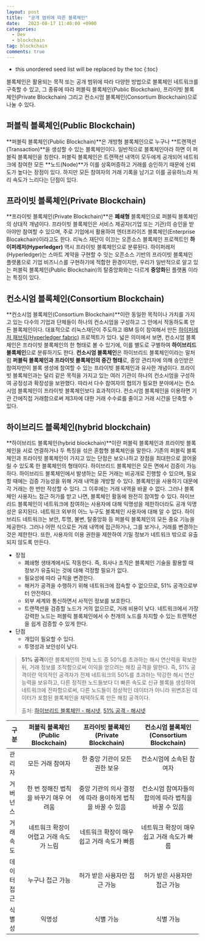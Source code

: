 ```yaml
---
layout: post
title:  "공개 범위에 따른 블록체인"
date:   2023-08-17 11:40:00 +0900
categories: 
  - Dev
  - blockchain
tag: blockchain
comments: true
---
```


* this unordered seed list will be replaced by the toc
{:toc}

블록체인은 활용되는 목적 또는 공개 범위에 따라 다양한 방법으로 블록체인 네트워크를 구축할 수 있고, 그 종류에 따라 퍼블릭 블록체인(Public Blockchain), 프라이빗 블록체인(Private Blockchain) 그리고 컨소시엄 블록체인(Consortium Blockchain)으로 나눌 수 있다.

## 퍼블릭 블록체인(Public Blockchain)

**퍼블릭 블록체인(Public Blockchain)**은 개방형 블록체인으로 누구나 **트랜잭션(Transaction)**을 생성할 수 있는 블록체인이다. 일반적으로 블록체인아라 하면 이 퍼블릭 블록체인을 칭한다. 퍼블릭 블록체인은 트랜잭션 내역이 모두에게 공개되어 네트워크에 참여한 모든 **노드(Node)**가 이를 상혹머증하고 거래를 승인하기 때문에 신뢰도가 높다는 장점이 있다. 하지만 모든 참여자의 거래 기록을 남기고 이를 공유하느라 처리 속도가 느리다는 단점이 있다.

## 프라이빗 블록체인(Private Blockchain)

**프라이빗 블록체인(Private Blockchain)**은 **폐쇄형** 블록체인으로 퍼블릭 블록체인의 상대적 개념이다. 프라이빗 블록체인은 서비스 제공자(기업 또는 기관)의 승인을 받아야만 참여할 수 있으며, 주로 기업에서 활용하여 엔터프라이즈 블록체인(Enterprise Blocakchain)이라고도 한다.
리눅스 재단이 이끄는 오픈소스 블록체인 프로젝트인 **하이퍼레저(Hyperledger)** 역시 프라이빗 블록체인으로 분류된다. 하이퍼레저(Hyperledger)는 스마트 계약을 구현할 수 잇는 오픈소스 기반의 프라이빗 블록체인 플랫폼으로 기업 비즈니스를 구현하기에 적합한 환경이지만, 우리가 일반적으로 알고 있는 퍼블릭 블록체인(Public Blockchain)의 탈중앙화와는 다르게 **중앙화**된 플랫폼 이라는 특징이 있다.

## 컨소시엄 블록체인(Consortium Blockchain)

**컨소시엄 블록체인(Consortium Blockchain)**이란 동일한 목적이나 가치를 가지고 있는 다수의 기업과 단체들이 하나의 컨소시엄을 구성하고 그 안에서 작동하도록 만든 블록체인이다. 대표적으로 리눅스재단이 주도하고 IBM 등이 참여해서 만든 [하이퍼레저 패브릭(Hyperledger fabric)](http://wiki.hash.kr/index.php/%ED%95%98%EC%9D%B4%ED%8D%BC%EB%A0%88%EC%A0%80_%ED%8C%A8%EB%B8%8C%EB%A6%AD) 프로젝트가 있다.
넓은 의미에서 보면, 컨소시엄 블록체인은 프라이빗 블록체인의 한 형태로 볼 수 있기에, 이를 별도로 구별하여 **하이브리드 블록체인**으로 분류하기도 한다.
**컨소시엄 블록체인**은 하이브리드 블록체인이라는 말처럼 **퍼블릭 블록체인과 프라이빗 블록체인의 중간 형태**로, 중앙 관리자에 의해 승인받은 참여자만이 블록 생성에 참여할 수 있는 프라이빗 블록체인과 유사한 개념이다. 프라이빗 블록체인과는 달리 같은 목적을 가지고 있는 여러 기관이 하나의 컨소시엄을 구성하여 공정성과 확장성을 보완했다. 따라서 다수 참여자의 협의가 필요한 분야에서는 컨소시엄 블록체인이 프라이빗 블록체인보다 효과적이다. 컨소시엄 블록체인을 이용하면 기관 간에직접 거래함으로써 제3자에 대한 거래 수수료를 줄이고 거래 시간을 단축할 수 있다.

## 하이브리드 블록체인(hybrid blockchain)

**하이브리드 블록체인(hybrid blockchain)**이란 퍼블릭 블록체인과 프라이빗 블록체인을 서로 연결하거나 두 특징을 섞은 혼합형 블록체인을 말한다. 기존의 퍼블릭 블록체인과 프라이빗 블록체인이 가지고 있는 단점은 보오나하고 장점을 최대한으로 끌어올릴 수 있도록 한 블록체인의 형태이다.
하이브리드 블록체인은 모든 면에서 검증이 가능하다. 하이브리드 블록체인에서 발생하는 모든 거래는 비공개로 진행할 수 있으며, 필요할 때에는 검증 가능성을 위해 거래 내역을 개방할 수 있다. 블록체인을 사용하기 대문에 각 거래는 한 번만 작성할 수 있다. 그 이후에는 거래 내역을 바꿀 수 없다. 그러나 블록체인 사용자느 접근 허가를 받고 나면, 블록체인 활동에 완전히 참여할 수 있다.
하이브리드 블록체인이 네트워크에 참여하는 사용자에 대해 익명성을 제한하더라도 공개 익명성은 유지된다. 네트워크 외부의 어느 누구도 블록체인 사용자에 대해 알 수 없다. 하이브리드 네트워크는 보안, 투명, 불변, 탈중앙화 등 퍼블릭 블록체인의 모든 중요 기능을 제공한다.
그러나 어떤 식으로든 거래 내역에 접근하거나, 그를 보거나, 거래를 변경하는 것은 제한한다. 또한, 사용자의 이용 권한을 제한하여 기밀 정보가 네트워크 밖으로 유출되지 않도록 만든다.

- 장점
    - 폐쇄형 생태계에서도 작동한다. 즉, 회사나 조직은 블록체인 기술을 활용할 때 정보가 유출되는 것에 대해 걱정할 필요가 없다.
    - 필요성에 따라 규칙을 변경한다.
    - 해커가 공격을 수행하기 위해 네트워크에 접속할 수 없으므로, 51% 공격으로부터 안전하다.
    - 외부 세계와 통신하면서 사적인 정보를 보호한다.
    - 트랜잭션을 검증할 노드가 거의 없으므로, 거래 비용이 낮다. 네트워크에서 가장 강력한 노드는 퍼블릭 블록체인에서 수 천개의 노드를 차지할 수 있는 트랜잭션을 쉽게 검증할 수 있게 한다.
- 단점
    - 개입이 필요할 수 있다.
    - 투명성과 보안성이 낮다.

> **51% 공격**이란 블록체인의 전체 노드 중 50%를 초과하는 해시 연산력을 확보한 뒤, 거래 정보를 조작함으로써 이익을 얻으려는 해킹 공격을 말한다. 즉, 51% 공격이란 악의적인 공격자가 전제 네트워크의 50%를 초과하는 막강한 해시 연산 능력을 보유하고, 다른 정직한 노드들보다 더 빠른 속도로 신규 블록을 생성하여 네트워크에 전파함으로써, 다른 노드들이 정상적인 데이터가 아니라 위변조된 데이터가 포함된 블록체인을 채택하도록 만든 해킹 공격이다.
>
>
> 출처: [하이브리드 블록체인 - 해시넷](http://wiki.hash.kr/index.php/%ED%95%98%EC%9D%B4%EB%B8%8C%EB%A6%AC%EB%93%9C_%EB%B8%94%EB%A1%9D%EC%B2%B4%EC%9D%B8), [51% 공격 - 해시넷](http://wiki.hash.kr/index.php/51%25_%EA%B3%B5%EA%B2%A9)  



| 구분 | 퍼블릭 블록체인(Public Blockchain) | 프라이빗 블록체인(Private Blockchain) | 컨소시엄 블록체인(Consortium Blockchain) |
| --- | :---: | :---: | :---: |
| 관리자 | 모든 거래 참여자 | 한 중앙 기관이 모든 권한 보유 | 컨소시엄에 소속된 참여자 |
| 거버넌스 | 한 번 정해진 법칙을 바꾸기 매우 어려움 | 중앙 기관의 의사 결정에 따라 용이하게 법칙을 바꿀 수 있음 | 컨소시엄 참여자들의 합의에 따라 법칙을 바꿀 수 있음 |
| 거래속도 | 네트워크 확장이 어렵고 거래 속도가 느림 | 네트워크 확장이 매우 쉽고 거래 속도가 빠름 | 네트워크 확장이 매우 쉽고 거래 속도가 빠름 |
| 데이터 접근 | 누구나 접근 가능 | 허가 받은 사용자만 접근 가능 | 허가 받은 사용자만 접근 가능 |
| 식별성 | 익명성 | 식별 가능 | 식별 가능 |